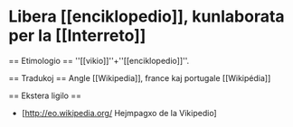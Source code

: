 # Libera [[enciklopedio]], kunlaborata per la [[Interreto]]

== Etimologio ==
''[[vikio]]''+''[[enciklopedio]]''.

== Tradukoj ==
Angle [[Wikipedia]], france kaj portugale [[Wikipédia]]

== Ekstera ligilo ==

* [http://eo.wikipedia.org/ Hejmpagxo de la Vikipedio]